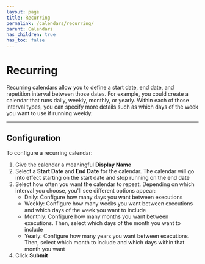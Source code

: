 ```yaml
---
layout: page
title: Recurring
permalink: /calendars/recurring/
parent: Calendars
has_children: true
has_toc: false
---
```


# Recurring
Recurring calendars allow you to define a start date, end date, and repetition interval between those dates. For example, you could create a calendar that runs daily, weekly, monthly, or yearly. Within each of those interval types, you can specify more details such as which days of the week you want to use if running weekly.

---

## Configuration
To configure a recurring calendar:

1. Give the calendar a meaningful **Display Name**
1. Select a **Start Date** and **End Date** for the calendar. The calendar will go into effect starting on the start date and stop running on the end date
1. Select how often you want the calendar to repeat. Depending on which interval you choose, you'll see different options appear:
	* Daily: Configure how many days you want between executions
	* Weekly: Configure how many weeks you want between executions and which days of the week you want to include
	* Monthly: Configure how many months you want between executions. Then, select which days of the month you want to include
	* Yearly: Configure how many years you want between executions. Then, select which month to include and which days within that month you want
1. Click **Submit**